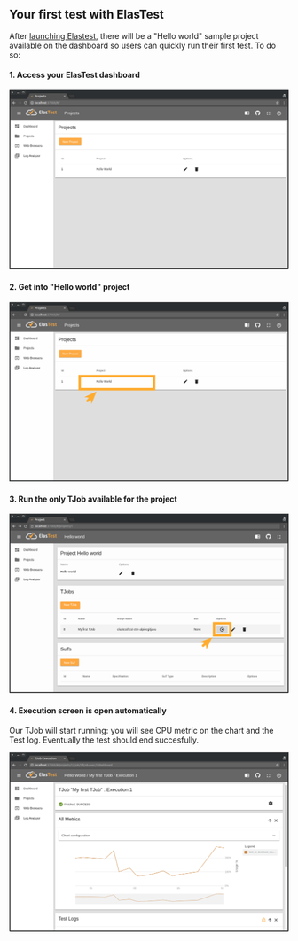 <div class="range range-xs-left">
<div class="cell-xs-10 cell-lg-6 text-md-left inset-md-right-80 cell-lg-push-1 offset-top-50 offset-lg-top-0">
<h2 id="content" class="h1">Your first test with ElasTest</h2>
<div class="offset-top-30 offset-md-top-50">
</div>
</div>
</div>

After [launching Elastest](/try-elastest), there will be a "Hello world" sample project available on the dashboard so users can quickly run their first test. To do so:

<h4 class="holder-subtitle link-top">1. Access your ElasTest dashboard</h4>

<div class="docs-gallery inline-block">
    <a data-fancybox="gallery-1" href="/docs/images/dashboard.png"><img class="img-responsive img-wellcome" src="/docs/images/dashboard.png"/></a>
</div>

<h4 class="holder-subtitle link-top">2. Get into "Hello world" project</h4>

<div class="docs-gallery inline-block">
    <a data-fancybox="gallery-1" href="/docs/images/project_selection.png"><img class="img-responsive img-wellcome" src="/docs/images/project_selection.png"/></a>
</div>

<h4 class="holder-subtitle link-top">3. Run the only TJob available for the project</h4>

<div class="docs-gallery inline-block">
    <a data-fancybox="gallery-1" href="/docs/images/run_tjob.png"><img class="img-responsive img-wellcome" src="/docs/images/run_tjob.png"/></a>
</div>

<h4 class="holder-subtitle link-top">4. Execution screen is open automatically</h4>

<p>Our TJob will start running: you will see CPU metric on the chart and the Test log. Eventually the test should end succesfully.</p>

<div class="docs-gallery inline-block">
    <a data-fancybox="gallery-1" href="/docs/images/execution_finished.png"><img class="img-responsive img-wellcome" src="/docs/images/execution_finished.png"/></a>
</div>

<script src="//code.jquery.com/jquery-3.2.1.min.js"></script>
<link rel="stylesheet" href="https://cdnjs.cloudflare.com/ajax/libs/fancybox/3.2.5/jquery.fancybox.min.css" />
<script src="https://cdnjs.cloudflare.com/ajax/libs/fancybox/3.2.5/jquery.fancybox.min.js"></script>

<script>
var galleries = $('div.docs-gallery');
for (var i = 1; i <= galleries.length; i++) {
    $().fancybox({
    selector : '[data-fancybox="gallery-' + i + '"]',
    infobar : true,
    arrows : false,
    loop: true,
    protect: true,
    transitionEffect: 'slide',
    buttons : [
        'close'
    ],
    clickOutside : 'close',
    clickSlide   : 'close',
  });
}
</script>
